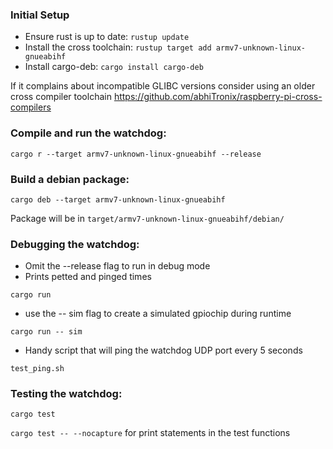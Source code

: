 ### Initial Setup
- Ensure rust is up to date: `rustup update`
- Install the cross toolchain: `rustup target add armv7-unknown-linux-gnueabihf`
- Install cargo-deb: `cargo install cargo-deb`

If it complains about incompatible GLIBC versions consider using an older cross compiler toolchain
https://github.com/abhiTronix/raspberry-pi-cross-compilers

### Compile and run the watchdog:
`cargo r --target armv7-unknown-linux-gnueabihf --release`

### Build a debian package:
`cargo deb --target armv7-unknown-linux-gnueabihf`

Package will be in `target/armv7-unknown-linux-gnueabihf/debian/`

### Debugging the watchdog:
- Omit the --release flag to run in debug mode
- Prints petted and pinged times
  
`cargo run`

- use the -- sim flag to create a simulated gpiochip during runtime

`cargo run -- sim`

- Handy script that will ping the watchdog UDP port every 5 seconds
  
`test_ping.sh`

### Testing the watchdog:
`cargo test`

`cargo test -- --nocapture` for print statements in the test functions

